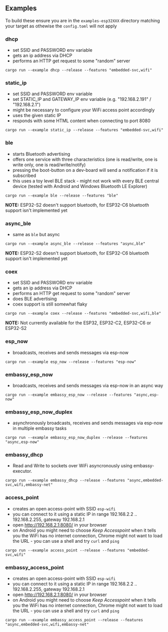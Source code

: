 ## Examples

To build these ensure you are in the `examples-esp32XXX` directory matching your target as othewise the `config.toml` will not apply

### dhcp

- set SSID and PASSWORD env variable
- gets an ip address via DHCP
- performs an HTTP get request to some "random" server

`cargo run --example dhcp --release --features "embedded-svc,wifi"`

### static_ip

- set SSID and PASSWORD env variable
- set STATIC_IP and GATEWAY_IP env variable (e.g. "192.168.2.191" / "192.168.2.1")
- might be necessary to configure your WiFi access point accordingly
- uses the given static IP
- responds with some HTML content when connecting to port 8080

`cargo run --example static_ip --release --features "embedded-svc,wifi"`

### ble

- starts Bluetooth advertising
- offers one service with three characteristics (one is read/write, one is write only, one is read/write/notify)
- pressing the boot-button on a dev-board will send a notification if it is subscribed
- this uses a toy level BLE stack - might not work with every BLE central device (tested with Android and Windows Bluetooth LE Explorer)

`cargo run --example ble --release --features "ble"` 

**NOTE:** ESP32-S2 doesn't support bluetooth, for ESP32-C6 bluetooth support isn't implemented yet 

### async_ble

- same as `ble` but async

`cargo run --example async_ble --release --features "async,ble"` 

**NOTE:** ESP32-S2 doesn't support bluetooth, for ESP32-C6 bluetooth support isn't implemented yet 

### coex

- set SSID and PASSWORD env variable
- gets an ip address via DHCP
- performs an HTTP get request to some "random" server
- does BLE advertising
- coex support is still somewhat flaky

`cargo run --example coex --release --features "embedded-svc,wifi,ble"`

**NOTE:** Not currently available for the ESP32, ESP32-C2, ESP32-C6 or ESP32-S2

### esp_now

- broadcasts, receives and sends messages via esp-now

`cargo run --example esp_now --release --features "esp-now"`

### embassy_esp_now

- broadcasts, receives and sends messages via esp-now in an async way

`cargo run --example embassy_esp_now --release --features "async,esp-now"`        

### embassy_esp_now_duplex

- asynchronously broadcasts, receives and sends messages via esp-now in multiple embassy tasks

`cargo run --example embassy_esp_now_duplex --release --features "async,esp-now"` 

### embassy_dhcp

- Read and Write to sockets over WiFi asyncronously using embassy-executor.

`cargo run --example embassy_dhcp --release --features "async,embedded-svc,wifi,embassy-net"`

### access_point

- creates an open access-point with SSID `esp-wifi`
- you can connect to it using a static IP in range 192.168.2.2 .. 192.168.2.255, gateway 192.168.2.1
- open http://192.168.2.1:8080/ in your browser
- on Android you might need to choose _Keep Accesspoint_ when it tells you the WiFi has no internet connection, Chrome might not want to load the URL - you can use a shell and try `curl` and `ping`

`cargo run --example access_point --release --features "embedded-svc,wifi"`

### embassy_access_point

- creates an open access-point with SSID `esp-wifi`
- you can connect to it using a static IP in range 192.168.2.2 .. 192.168.2.255, gateway 192.168.2.1
- open http://192.168.2.1:8080/ in your browser
- on Android you might need to choose _Keep Accesspoint_ when it tells you the WiFi has no internet connection, Chrome might not want to load the URL - you can use a shell and try `curl` and `ping`

`cargo run --example embassy_access_point --release --features "async,embedded-svc,wifi,embassy-net"`